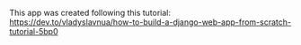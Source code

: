 This app was created following this tutorial: 
https://dev.to/vladyslavnua/how-to-build-a-django-web-app-from-scratch-tutorial-5bp0